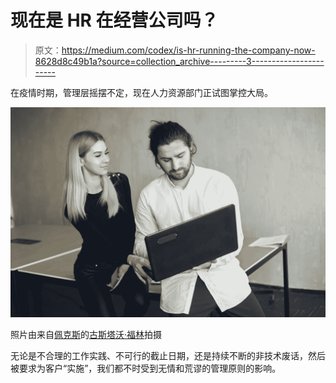 # 现在是 HR 在经营公司吗？

> 原文：<https://medium.com/codex/is-hr-running-the-company-now-8628d8c49b1a?source=collection_archive---------3----------------------->

在疫情时期，管理层摇摆不定，现在人力资源部门正试图掌控大局。

![](img/e864bf59639f955f9c8c673d9395cdbb.png)

照片由来自[佩克斯](https://www.pexels.com/photo/colleagues-sitting-beside-each-other-7156223/?utm_content=attributionCopyText&utm_medium=referral&utm_source=pexels)的[古斯塔沃·福林](https://www.pexels.com/@gustavo-fring?utm_content=attributionCopyText&utm_medium=referral&utm_source=pexels)拍摄

无论是不合理的工作实践、不可行的截止日期，还是持续不断的非技术废话，然后被要求为客户“实施”，我们都不时受到无情和荒谬的管理原则的影响。